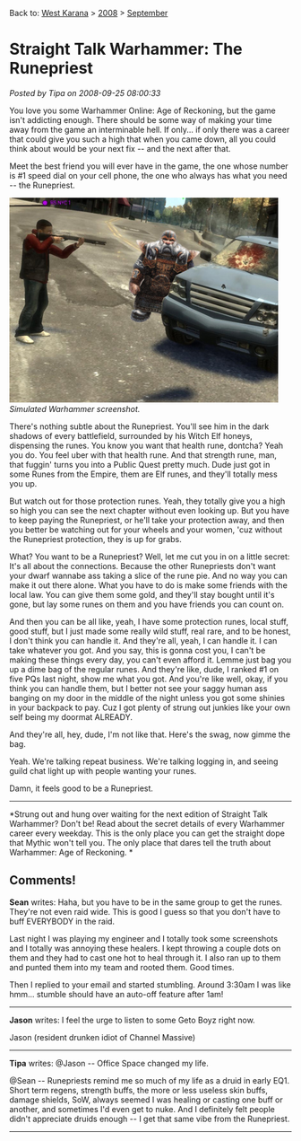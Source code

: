 Back to: [West Karana](/posts/westkarana.md) > [2008](/posts/2008/westkarana.md) > [September](./westkarana.md)
# Straight Talk Warhammer: The Runepriest

*Posted by Tipa on 2008-09-25 08:00:33*

You love you some Warhammer Online: Age of Reckoning, but the game isn't addicting enough. There should be some way of making your time away from the game an interminable hell. If only... if only there was a career that could give you such a high that when you came down, all you could think about would be your next fix -- and the next after that.

Meet the best friend you will ever have in the game, the one whose number is #1 speed dial on your cell phone, the one who always has what you need -- the Runepriest.

![](../../../uploads/2008/09/grandtheftdorf.jpg "grandtheftdorf")  
*Simulated Warhammer screenshot.*

There's nothing subtle about the Runepriest. You'll see him in the dark shadows of every battlefield, surrounded by his Witch Elf honeys, dispensing the runes. You know you want that health rune, dontcha? Yeah you do. You feel uber with that health rune. And that strength rune, man, that fuggin' turns you into a Public Quest pretty much. Dude just got in some Runes from the Empire, them are Elf runes, and they'll totally mess you up.

But watch out for those protection runes. Yeah, they totally give you a high so high you can see the next chapter without even looking up. But you have to keep paying the Runepriest, or he'll take your protection away, and then you better be watching out for your wheels and your women, 'cuz without the Runepriest protection, they is up for grabs.

What? You want to be a Runepriest? Well, let me cut you in on a little secret: It's all about the connections. Because the other Runepriests don't want your dwarf wannabe ass taking a slice of the rune pie. And no way you can make it out there alone. What you have to do is make some friends with the local law. You can give them some gold, and they'll stay bought until it's gone, but lay some runes on them and you have friends you can count on.

And then you can be all like, yeah, I have some protection runes, local stuff, good stuff, but I just made some really wild stuff, real rare, and to be honest, I don't think you can handle it. And they're all, yeah, I can handle it. I can take whatever you got. And you say, this is gonna cost you, I can't be making these things every day, you can't even afford it. Lemme just bag you up a dime bag of the regular runes. And they're like, dude, I ranked #1 on five PQs last night, show me what you got. And you're like well, okay, if you think you can handle them, but I better not see your saggy human ass banging on my door in the middle of the night unless you got some shinies in your backpack to pay. Cuz I got plenty of strung out junkies like your own self being my doormat ALREADY.

And they're all, hey, dude, I'm not like that. Here's the swag, now gimme the bag.

Yeah. We're talking repeat business. We're talking logging in, and seeing guild chat light up with people wanting your runes.

Damn, it feels good to be a Runepriest.

---

*Strung out and hung over waiting for the next edition of Straight Talk Warhammer? Don't be! Read about the secret details of every Warhammer career every weekday. This is the only place you can get the straight dope that Mythic won't tell you. The only place that dares tell the truth about Warhammer: Age of Reckoning.
*
## Comments!

**Sean** writes: Haha, but you have to be in the same group to get the runes. They're not even raid wide. This is good I guess so that you don't have to buff EVERYBODY in the raid.

Last night I was playing my engineer and I totally took some screenshots and I totally was annoying these healers. I kept throwing a couple dots on them and they had to cast one hot to heal through it. I also ran up to them and punted them into my team and rooted them. Good times.

Then I replied to your email and started stumbling. Around 3:30am I was like hmm... stumble should have an auto-off feature after 1am!

---

**Jason** writes: I feel the urge to listen to some Geto Boyz right now.

Jason (resident drunken idiot of Channel Massive)

---

**Tipa** writes: @Jason -- Office Space changed my life.

@Sean -- Runepriests remind me so much of my life as a druid in early EQ1. Short term regens, strength buffs, the more or less useless skin buffs, damage shields, SoW, always seemed I was healing or casting one buff or another, and sometimes I'd even get to nuke. And I definitely felt people didn't appreciate druids enough -- I get that same vibe from the Runepriest.

---

